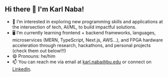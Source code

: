 ## Hi there 👋 I'm Karl Naba!

- 👀  I’m interested in exploring new programming skills and applications at the intersection of tech, AI/ML, to build impactful solutions.  
- 🖥️ I’m currently learning frontend + backend frameworks, languages, microservices (MERN, TypeScript, Next.js, AWS...), and FPGA hardware acceleration through research, hackathons, and personal projects (check them out below!!!) 
- 😄 Pronouns: he/him  
- 📫 You can reach me via email at [karl.naba@bu.edu](mailto:karl.naba@bu.edu) or connect on [LinkedIn](https://www.linkedin.com/in/karl-naba/).  

<!--
**Karlnaba/Karlnaba** is a ✨ _special_ ✨ repository because its `README.md` (this file) appears on your GitHub profile.

Here are some ideas to get you started:

- 👀 I’m interested in exploring new programming skills and applications at the intersection of tech, AI/ML
- 🌱 I’m currently learning frontend + backend frameworks, languages, and microservices (TypeScript, Next.js, AWS...) through Hackathons and personal projects (check them out below!!!)
- 👯 I’m looking to collaborate on ...
- 🤔 I’m looking for help with ...
- 💬 Ask me about ...
- 📫 How to reach me: ...
- 😄 Pronouns: he/him
- ⚡ Fun fact: I am trilingual!
-->
